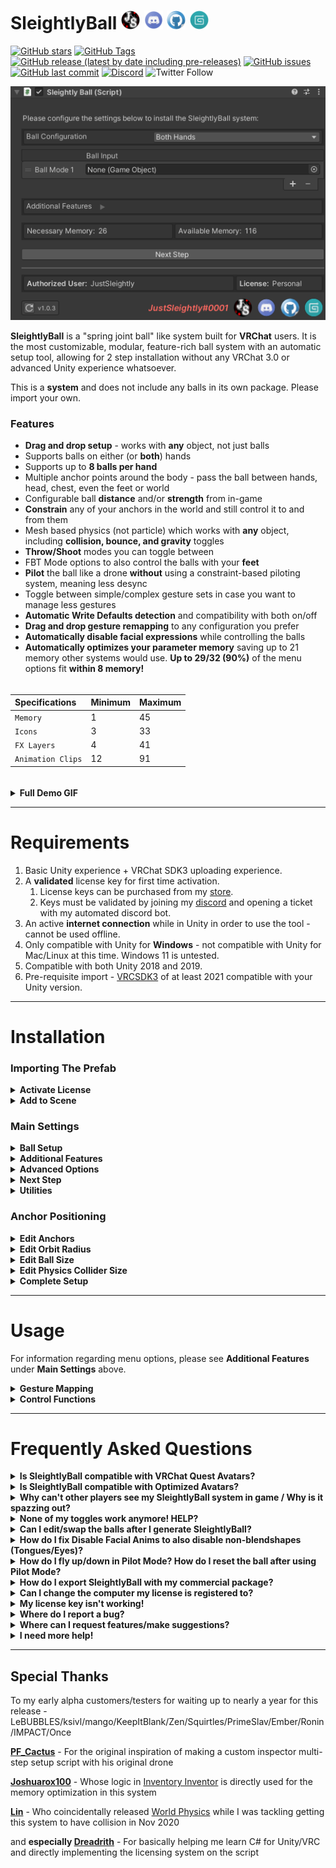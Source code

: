 # SleightlyBall [<img src="https://github.com/JustSleightly/Resources/raw/main/Icons/JSLogo.png" width="30" height="30">](https://vrc.sleightly.dev/ "JustSleightly") [<img src="https://github.com/JustSleightly/Resources/raw/main/Icons/Discord.png" width="30" height="30">](https://discord.sleightly.dev/ "Discord") [<img src="https://github.com/JustSleightly/Resources/raw/main/Icons/GitHub.png" width="30" height="30">](https://github.sleightly.dev/ "Github") [<img src="https://github.com/JustSleightly/Resources/raw/main/Icons/Store.png" width="30" height="30">](https://store.sleightly.dev/ "Store")

[![GitHub stars](https://img.shields.io/github/stars/JustSleightly/SleightlyBall)](https://github.com/JustSleightly/SleightlyBall/stargazers) [![GitHub Tags](https://img.shields.io/github/tag/JustSleightly/SleightlyBall)](https://github.com/JustSleightly/SleightlyBall/tags) [![GitHub release (latest by date including pre-releases)](https://img.shields.io/github/v/release/JustSleightly/SleightlyBall?include_prereleases)](https://github.com/JustSleightly/SleightlyBall/releases) [![GitHub issues](https://img.shields.io/github/issues/JustSleightly/SleightlyBall)](https://github.com/JustSleightly/SleightlyBall/issues) [![GitHub last commit](https://img.shields.io/github/last-commit/JustSleightly/SleightlyBall)](https://github.com/JustSleightly/SleightlyBall/commits/main) [![Discord](https://img.shields.io/discord/780192344800362506)](https://discord.sleightly.dev/) ![Twitter Follow](https://img.shields.io/twitter/follow/SleightlyDev?style=social)

![](https://github.com/JustSleightly/SleightlyBall/raw/main/Documentation/Images/SB%20Default%20Settings.png)

**SleightlyBall** is a "spring joint ball" like system built for **VRChat** users. It is the most customizable, modular, feature-rich ball system with an automatic setup tool, allowing for 2 step installation without any VRChat 3.0 or advanced Unity experience whatsoever.

This is a **system** and does not include any balls in its own package. Please import your own.

### Features

* **Drag and drop setup** - works with **any** object, not just balls
* Supports balls on either (or **both**) hands
* Supports up to **8 balls per hand**
* Multiple anchor points around the body - pass the ball between hands, head, chest, even the feet or world
* Configurable ball **distance** and/or **strength** from in-game
* **Constrain** any of your anchors in the world and still control it to and from them
* Mesh based physics (not particle) which works with **any** object, including **collision, bounce, and gravity** toggles
* **Throw/Shoot** modes you can toggle between
* FBT Mode options to also control the balls with your **feet**
* **Pilot** the ball like a drone **without** using a constraint-based piloting system, meaning less desync
* Toggle between simple/complex gesture sets in case you want to manage less gestures
* **Automatic Write Defaults detection** and compatibility with both on/off
* **Drag and drop gesture remapping** to any configuration you prefer
* **Automatically disable facial expressions** while controlling the balls
* **Automatically optimizes your parameter memory** saving up to 21 memory other systems would use. **Up to 29/32 (90%)** of the menu options fit **within 8 memory!**

######

| Specifications | Minimum | Maximum |
| :------------- | :------------- | :------------- |
| `Memory` | 1 | 45 |
| `Icons` | 3 | 33 |
| `FX Layers` | 4 | 41 |
| `Animation Clips` | 12 | 91 |

######

<details> 

  <summary> <strong> Full Demo GIF </strong> </summary>

######

<blockquote>

![](https://github.com/JustSleightly/SleightlyBall/raw/main/Documentation/Gifs/SB%20Showcase.gif)

</details>

---

# Requirements

1. Basic Unity experience + VRChat SDK3 uploading experience.
2. A **validated** license key for first time activation.
	1. License keys can be purchased from my [store](https://store.sleightly.dev/).
	2. Keys must be validated by joining my [discord](https://discord.sleightly.dev/) and opening a ticket with my automated discord bot.
2. An active **internet connection** while in Unity in order to use the tool - cannot be used offline.
3. Only compatible with Unity for **Windows** - not compatible with Unity for Mac/Linux at this time. Windows 11 is untested.
4. Compatible with both Unity 2018 and 2019.
5. Pre-requisite import - [VRCSDK3](https://vrchat.com/home/download) of at least 2021 compatible with your Unity version.

---

# Installation

### Importing The Prefab

<details> 

  <summary> <strong>  Activate License </strong> </summary>

######

<blockquote>

Import the SleightlyBall unitypackage into your project, and click on the SleightlyBall.prefab at the default path *Assets/JustSleightly/SleightlyBall*. 

######

![](https://github.com/JustSleightly/SleightlyBall/raw/main/Documentation/Gifs/SB%20Prefab.gif)

If you have never used this on this PC before, you will see a field labeled **Enter your license key**. Input your license key from your purchase and click activate. This is a one-time-use key that will authorize the current PC for future use of SleightlyBall. To reset/change seats for this license, please see our automated ticketing system in [Discord](https://discord.sleightly.dev/).

######

![](https://github.com/JustSleightly/SleightlyBall/raw/main/Documentation/Gifs/SB%20License%20Activation.gif)

</details>

<details>

  <summary> <strong> Add to Scene </strong> </summary>

######

<blockquote>

To prepare SleightlyBall for installation, drag the SleightlyBall.prefab into the scene for Unity base scaling, then drag it onto your desired avatar. Once the prefab detects an Avatar Descriptor and Animator, the **Main Settings** will appear in the inspector.

######

![](https://github.com/JustSleightly/SleightlyBall/raw/main/Documentation/Gifs/SB%20Prefab%20Placement.gif)

<details>

  <summary>Technical Details</summary>

######

<blockquote>

The prefab can be placed as any child of an Avatar Descriptor, and it will automatically reparent as a direct child of the Avatar Descriptor.

######

![](https://github.com/JustSleightly/SleightlyBall/raw/main/Documentation/Gifs/SB%20Prefab%20AutoPosition.gif)

</details>

</details>

### Main Settings

<details>

  <summary> <strong> Ball Setup </strong> </summary>

######

<blockquote>

<details>

  <summary> <strong> Ball Configuration </strong> </summary>

######

<blockquote>

Select the Hand Configuration to set up the SleightlyBall system.
|  |  |
| :------------- | :------------------------------ |
| `Both Hands` | Ball Inputs Applied to Both Hands |
| `Left Handed Only` | Ball Inputs Applied to Left Hand Only |
| `Right Handed Only` | Ball Inputs Applied to Right Hand Only |

#####

![](https://github.com/JustSleightly/SleightlyBall/raw/main/Documentation/Images/SB%20Hand%20Configuration.png)

</details>

<details>

  <summary> <strong> Ball Inputs </strong> </summary>

######

<blockquote>

Use the +/- symbol to add/remove additional balls to the system, up to 8 balls. Drag in any GameObject/Prefab from your hierarchy or your project assets. Rearrange them by click/dragging into your preferred order.

######

![](https://github.com/JustSleightly/SleightlyBall/raw/main/Documentation/Gifs/SB%20Ball%20Add%20Rearrange.gif)

<details>

  <summary>Technical Details</summary>

######

<blockquote>

All GameObjects will have their root re-positioned to (0, 0, 0).

If the input GameObject is a prefab, the prefab will be unpacked.

Inputting the Avatar Root or SleightlyBall's own GameObject will automatically be removed.

Any RigidBody, Spring Joint, and Configurable Joint components within any GameObjects/Prefabs inputted will be removed.

Any Sphere, Box, Capsule, and Mesh Collider components within any GameObjects/Prefabs inputted that are not set as Triggers will be removed.

Leaving an input field blank will yield a Warning. You may continue with blank fields and manually add the balls into the hierarchy later (for advanced users).

</details>

</details>

</details>

<details>

  <summary> <strong> Additional Features </strong> </summary>

######

<blockquote>

![](https://github.com/JustSleightly/SleightlyBall/raw/main/Documentation/Images/SB%20Additional%20Features.png)

######

<details>

  <summary> <strong> Ball Distance </strong> </summary>

######

<blockquote>

Enable this feature to include a radial puppet that adjusts the distance of the hand and head ball anchors from you by a local scale of 1 - 10x. 

<details>

  <summary>Technical Details</summary>

######

<blockquote>

This also affects your orbit radius, but the radius may be scaled differently than your hand anchor distance depending on your initial set radius.

If FBT Mode is enabled, this also affects foot anchors and foot orbits.

Adds one dedicated float (8 memory) to your expression parameters.

</details>

</details>

<details>

  <summary> <strong> Ball Strength </strong></summary>

######

<blockquote>

Enable this feature to include a radial puppet that adjusts the strength at which the ball is attracted to its anchors.

<details>

  <summary>Technical Details</summary>

######

<blockquote>

Default Ball Strength can be configured under Advanced options.

Adds one dedicated float (8 memory) to your expression parameters.

</details>

</details>

<details>

  <summary> <strong> World Constraints </strong> </summary>

######

<blockquote>

Enable this feature to include four toggles to world constrain your hands, head, or chest anchors independently, allowing you to pass the balls between your body and fixed points in the world. 

<details>

  <summary>Technical Details</summary>

######

<blockquote>

If FBT Mode is enabled, two more toggles will be included to constrain each foot anchor.

Constraining your chest anchor will cause your Chest Orbit gesture control to attract like your head/hand gesture controls rather than orbit.

Adds 0 - 6 memory to your expression parameters (See **Memory Calculations** for more details).

</details>

</details>

<details>
  <summary> <strong> World Physics </strong> </summary>

######

<blockquote>

Enable this feature to include three toggles to enable/disable ball collision, bounce, and gravity.

<details>

  <summary>Technical Details</summary>

######

<blockquote>

Enabling World Physics adds to your Gesture Playable layer. If these layers' order is later shifted, you must run **VRLabs' [Fix Order](https://github.com/VRLabs/VRChat-Avatars-3.0#fix-order)** script to resolve the sub-animator.

Collision is off by default, due to ball collision's ability to affect world triggers (portals, distance-based mirrors, etc).

Bounce is on by default.

Gravity is off by default.

Adds 0 - 3 memory to your expression parameters (See **Memory Calculations** for more details).

</details>

</details>

<details>

  <summary> <strong> Simple Control </strong> </summary>

######

<blockquote>

Enable this feature to add a toggle to switch between simplified versus advanced **Gesture Control**.
|  |  |
| :------------- | :------------------------------ |
| `Simple` | Only 'simple' gesture controls are enabled |
| `Advanced` | All seven gesture controls are enabled |

######

<details>

  <summary>Technical Details</summary>

######

<blockquote>

By default, Primary, Secondary, and Orbit are considered 'simple' gestures.

The definition of a 'simple' gesture can be configured from **Remap Control Gestures**.

Adds 0 - 1 memory to your expression parameters (See **Memory Calculations** for more details).

</details>

</details>

<details>

  <summary> <strong> Shoot Toggle </strong> </summary>

######

<blockquote>

Enable this feature to add a toggle to switch between ball throw vs ball shoot.

######

<details>

  <summary>Technical Details</summary>

######

<blockquote>

The shoot forward driver lasts 0.25 seconds which can result in unique behaviors, such as briefly curving the shot, or slowing down on impact if shot into a surface with collision enabled at short range.

Adds 0 - 1 memory to your expression parameters (See **Memory Calculations** for more details).

</details>

</details>

<details>

  <summary> <strong> FBT Mode </strong> </summary>

######

<blockquote>

Enable this feature to add a toggle to change the gesture control set to include feet control.

######

<details>

  <summary>Technical Details</summary>

######

<blockquote>

See Advanced Options to select an FBT Mode.

Adds 0 - 1 memory to your expression parameters (See **Memory Calculations** for more details).

</details>

</details>

<details>

  <summary> <strong> Pilot Mode </strong> </summary>

######

<blockquote>

Enable this feature to add a two-axis puppet control for each enabled hand.

The puppet menu, by default, pilots position on the XZ plane: AKA Moving Forward, Moving Backward, Strafing Left, and Strafing Right.

**If you do a Thumbs Up gesture** in either hand while the puppet menu is open, the axes swap to XY controls, replacing Forward and Backward with Up and Down.

Closing the puppet menu will have the ball maintain its position in world space, until you **activate your Rigid Return gesture while the menu is closed**.

*While the piloting is less desynced than your typical constraint based piloting system, it is still not in perfect sync due to Unity Physics in VRC and other network difficulties. Please be aware others may not see the ball in the exact same location you do.*

######

<details>

  <summary>Technical Details</summary>

######

<blockquote>

The ball orientation will still be constrained to your head, but the ball piloting rotation is only constrained to your head's Y rotation. This means you can turn your head left/right to steer the ball, but the ball will never move up or down unless you Thumbs Up.

Adds 17 - 18 memory to your expression parameters (See **Memory Calculations** for more details).

</details>

</details>

</details>

</blockquote>

<details>

  <summary> <strong> Advanced Options </strong> </summary>

######

<blockquote>

<details>

  <summary> <strong> Write Defaults </strong> </summary>

######

<blockquote>

Enabling/Disabling this option will enable/disable Write Defaults in all generated animator states for SleightlyBall. 

######

![](https://github.com/JustSleightly/SleightlyBall/raw/main/Documentation/Images/SB%20Write%20Defaults.png)

######

If it says Write Defaults **(Auto)**, then this is handled automatically to match the current Write Defaults of your Animator Controller(s).

######

![](https://github.com/JustSleightly/SleightlyBall/raw/main/Documentation/Images/SB%20Write%20Defaults%20Auto.png)

<details>

  <summary>Technical Details</summary>

####

<blockquote>

If your relevant Animator Controller(s) are all set to one Write Defaults mode, the **Write Defaults** option will automatically match and be labeled with **(Auto)**.

If the Avatar Descriptor does not contain a custom FX layer and if World Physics is enabled, the **Write Defaults** option will automatically match the Write Defaults mode of the Gesture Layer  and be labeled with **(Auto)**.

If your relevant Animator Controller has a mix of Write Defaults On and Off, a warning will appear and the **Write Defaults** option will not be labeled with **(Auto)**. This option will be available to manually enable/disable, and the generated states will follow the manually set status.

If **World Physics** is enabled and your Gesture and FX Animator Controllers are all set to one Write Defaults mode, but the Write Defaults of the Gesture and FX Animator Controllers are different, a different warning will appear and the **Write Defaults** option will not be labeled with **(Auto)**. This option will be available to manually enable/disable, and the generated states will follow the manually set status.

</details>

</details>

<details>

  <summary> <strong> Remap Control Gestures </strong> </summary>

######

<blockquote>

Enabling this feature will allow for the rearrangement of each **Gesture Control** to map to different gestures. If **Simple Control** is enabled, then the definition of a 'simple' gesture can be redefined here as well.

######

![](https://github.com/JustSleightly/SleightlyBall/raw/main/Documentation/Gifs/SB%20Gesture%20Remapping.gif)

<details>

  <summary>Technical Details</summary>

####

<blockquote>

The 'Simple?' toggle checkboxes only display if **Simple Control** is enabled.

If FBT Mode is enabled, the respective FBT Mode columns will apply.

FBT Mode Complex refers to combo gesturing with the opposite hand.

If **Remap Control Gestures** is disabled, the Gesture Control mapping and Simple Control definitions will generate according to their default configuration regardless of any changes while it is enabled.

</details>

</details>

<details>

  <summary> <strong> Disable Facial Anims </strong> </summary>

######

<blockquote>

Enable this feature to force your facial expressions to maintain their defaults while a ball mode is enabled, regardless of activated gesture.

<details>

  <summary>Technical Details</summary>

######

<blockquote>

All blendshapes that exist on your Viseme Mesh set in your Avatar Descriptor are animated to the values they were set to at the time of generating SleightlyBall. Blendshapes starting with 'vrc.' are ignored.

As this only accounts for blendshapes, please be wary of any non-blendshape animation properties that are triggered on gesture (eye movement, tongue toggles, etc.)

Enabling this feature but not using Viseme Blendshapes mode or having a Viseme Mesh assigned in your Avatar Descriptor will yield an error.

This also affects **Ball Demo** if it is included.

</details>

</details>

<details>

  <summary> <strong> Force Gesture Tracking </strong> </summary>

######

<blockquote>

Enable this feature to force VRC Tracking Control to set fingers to Tracking rather than Animation while a ball mode is enabled. This is only relevant to VR controllers that use finger tracking (ex. Valve Knuckles) on Avatars that use animation overrides on finger tracking.

<details>

  <summary>Technical Details</summary>

######

<blockquote>

This also affects **Ball Demo** if it is included.

</details>

</details>

<details>

  <summary> <strong> Include Ball Demo Mode </strong> </summary>

######

<blockquote>

Enable this feature to toggle default Unity Spheres that follow the ball's gesture control. This is often only used for either troubleshooting, demonstration, or practice purposes.

<details>

  <summary>Technical Details</summary>

####

<blockquote>

If **Disable Facial Anims** is enabled, Demo Mode will also disable facial animations.

If **Force Gesture Tracking** is enabled, Demo Mode will also force gesture tracking.

Adds 0 - 1 memory to your expression parameters (See **Memory Calculations** for more details).

</details>

</details>

<details>

  <summary> <strong> Enable Move Or Copy </strong> </summary>

######

<blockquote>

Enable the ability to Move ball input sources from their respective location in the hierarchy rather than Copy them. This is typically used when trying to maintain specific component references that would otherwise break when instantiated via Copy.

######

![](https://github.com/JustSleightly/SleightlyBall/raw/main/Documentation/Images/SB%20Move%20Or%20Copy.png)

######

<details>

  <summary>Technical Details</summary>

######

<blockquote>

Balls are set to Copy by default, and will behave as Copy when this option is disabled.

Ball Inputs from the project assets rather than the hierarchy cannot be set to Move and will revert to Copy.

Using the same Ball source for multiple inputs and setting them to Move will yield an error, as you cannot move one object into two locations.

Using the same Ball source for multiple inputs and setting one to Move and the others to copy, will instantiate the copies first during generation, before moving the remaining one.

</details>

</details>

<details>

  <summary> <strong> Default Shoot Toggle On </strong> </summary>

######

<blockquote>

Enable this to enable Shoot Toggle by default in game.

######

![](https://github.com/JustSleightly/SleightlyBall/raw/main/Documentation/Images/SB%20Advanced%20Options%20Shoot.png)

######

<details>

  <summary>Technical Details</summary>

######

<blockquote>

This option is only visible if **Shoot Toggle** is enabled.

</details>

</details>

<details>

  <summary> <strong> Save Throw/Shoot Mode </strong> </summary>

######

<blockquote>

Enable this feature to have Throw/Shoot mode persist between worlds/avatar loads.

######

![](https://github.com/JustSleightly/SleightlyBall/raw/main/Documentation/Images/SB%20Advanced%20Options%20Shoot.png)

######

<details>

  <summary>Technical Details</summary>

######

<blockquote>

This option is only visible if **Shoot Toggle** is enabled.

Converts **Shoot Toggle** to use one dedicated bool (1 memory) in your expression parameters.

</details>

</details>


<details>

  <summary> <strong> Default FBT Mode On </strong> </summary>

######

<blockquote>

Enable this to enable FBT Mode by default in game.

######

![](https://github.com/JustSleightly/SleightlyBall/raw/main/Documentation/Images/SB%20Advanced%20Options%20FBT%20Mode.png)

######

<details>

  <summary>Technical Details</summary>

######

<blockquote>

This option is only visible if **FBT Mode** is enabled.

</details>

</details>

<details>

  <summary> <strong> Save FBT Mode </strong> </summary>

######

<blockquote>

Enable this feature to have FBT mode persist between worlds/avatar loads.

######

![](https://github.com/JustSleightly/SleightlyBall/raw/main/Documentation/Images/SB%20Advanced%20Options%20FBT%20Mode.png)

######

<details>

  <summary>Technical Details</summary>

######

<blockquote>

This option is only visible if **FBT Mode** is enabled.

Converts **FBT Mode** to use one dedicated bool (1 memory) in your expression parameters.

</details>

</details>

<details>

  <summary> <strong> Attach To Index Finger </strong> </summary>

######

<blockquote>

By default, the ball hand anchors will be reparented to your wrist bone. Enable this attach to your furthest Index finger bone instead.

<details>

  <summary>Technical Details</summary>

######

<blockquote>

If you do not have Index finger bones mapped, it will end up attached to your wrist bone anyway regardless of this setting.

This setting will locate your furthest bone regardless of it you have all three finger bones mapped in your humanoid rig.

</details>

</details>

<details>

  <summary> <strong> Separate Balls Per Hand </strong> </summary>

######

<blockquote>

Select whether to configure each hand independently or identically. Enable this to input a ball for each hand rather than have each ball apply to both hands.

#####

![](https://github.com/JustSleightly/SleightlyBall/raw/main/Documentation/Images/SB%20Separate%20Balls%20per%20Hand.png)

<details>

  <summary>Technical Details</summary>

######

<blockquote>

This option is only visible if **Ball Configuration** is set to `Both Hands`.

Enabling this option also allows for independent scaling of each hands' balls and colliders during **Anchor Positioning**.

</details>

</details>

<details>

  <summary> <strong> Save Control Mode </strong> </summary>

######

<blockquote>

Enable this feature to have your gesture control mode persist between worlds/avatar loads.


######

![](https://github.com/JustSleightly/SleightlyBall/raw/main/Documentation/Images/SB%20Advanced%20Options%20Simple%20Control.png)

######

<details>

  <summary>Technical Details</summary>

######

<blockquote>

This option is only visible if **Simple Control** is enabled.

Converts **Simple Control** to use one dedicated bool (1 memory) in your expression parameters.

</details>

</details>

<details>

  <summary> <strong> Select FBT Mode </strong> </summary>

######

<blockquote>

Select which FBT Mode mapping you'd like to use.
|  |  |
| :------------- | :------------------------------ |
| `Standard` | When FBT Mode is enabled, Head/Between controls are replaced with Primary/Secondary Foot control |
| `Complex` | When FBT Mode is enabled, combo gestures act as triggers to allow for entirely alternative gesture control |

######

![](https://github.com/JustSleightly/SleightlyBall/raw/main/Documentation/Images/SB%20FBT%20Mode.png)

######

<details>

  <summary>Technical Details</summary>

######

<blockquote>

In Complex mode, you use the opposite hand from the ball to hold the trigger gesture which converts your primary hand gestures to new mappings.

Complex Mode only works with one active ball at a time.

This option is only visible if **FBT Mode** is enabled.

</details>

</details>

<details>

  <summary> <strong> Default Control Mode </strong> </summary>

######

<blockquote>

Select whether Simple or Advanced gesture control mode will be set as default.

######

![](https://github.com/JustSleightly/SleightlyBall/raw/main/Documentation/Images/SB%20Default%20Control%20Mode.png)

######

<details>

  <summary>Technical Details</summary>

######

<blockquote>

The definition of a Simple gesture can be defined via **Remap Control Gestures**

This option is only visible if **Simple Control** is enabled.

</details>

</details>

<details>

  <summary> <strong> Default Ball Strength </strong> </summary>

######

<blockquote>

Set the default Ball Strength when loading into this avatar for the first time.

######

![](https://github.com/JustSleightly/SleightlyBall/raw/main/Documentation/Images/SB%20Advanced%20Options%20Strength.png)

######

<details>

  <summary>Technical Details</summary>

######

<blockquote>

This option is only visible if **Ball Strength** is enabled.

</details>

</details>

<details>

  <summary> <strong> Select Shoot Strength % </strong> </summary>

######

<blockquote>

Set the strength of the forward driver when using Ball Shoot mode.

######

![](https://github.com/JustSleightly/SleightlyBall/raw/main/Documentation/Images/SB%20Advanced%20Options%20Shoot.png)

######

<details>

  <summary>Technical Details</summary>

######

<blockquote>

This option is only visible if **Shoot Toggle** is enabled.

</details>

</details>

<details>

  <summary> <strong> Select Pilot Speed % </strong> </summary>

######

<blockquote>

Set the speed of the ball when using Pilot Mode.

######

![](https://github.com/JustSleightly/SleightlyBall/raw/main/Documentation/Images/SB%20Advanced%20Options%20Pilot.png)

######

<details>

  <summary>Technical Details</summary>

######

<blockquote>

Up/Down speeds are halved relative to the speed set for Forward/Backward/Left/Right

This option is only visible if **Pilot Mode** is enabled.

</details>

</details>

<details>

  <summary> <strong> Save File Path </strong> </summary>

######

<blockquote>

Select where to create the GeneratedSBResources folder which contains all of the generated files.

######

![](https://github.com/JustSleightly/SleightlyBall/raw/main/Documentation/Images/SB%20Save%20File%20Path.png)

######

<details>

  <summary>Technical Details</summary>

######

<blockquote>

By default, this path is *Assets/JustSleightly/SleightlyBall*.

Changes made to this path will attempt to be saved to your editor preferences for use in other projects as well.

</details>

</details>

</details>

<details>

  <summary> <strong> Next Step </strong> </summary>

######

<blockquote>

Clicking this button will begin the generation of the SleightlyBall system according to the configuration of the **Main Settings** window, and proceed to **Anchor Positioning**. This button will be greyed out if there are any red errors returned in the Inspector.

######

![](https://github.com/JustSleightly/SleightlyBall/raw/main/Documentation/Images/SB%20Next%20Step%20Button.png)

######

</details>

<details>

  <summary> <strong> Utilities </strong> </summary>

######

<blockquote>

<details>

  <summary> <strong> Memory Calculations </strong> </summary>

######

<blockquote>

Displays the Necessary Memory to generate and the Available Memory on the current Avatar's Expression Parameters.

######

![](https://github.com/JustSleightly/SleightlyBall/raw/main/Documentation/Images/SB%20Calculate%20Memory.png)

######

<details>

  <summary>Necessary Memory can be calculated as:</summary>
  
######

<blockquote>

![equation](https://latex.codecogs.com/png.latex?%5Cfn_jvn%20%7B%5Ccolor%7BMagenta%7D%20Total%20Necessary%20Memory%20%3D%20Local%20Synced%20Memory%20&plus;%20Network%20Synced%20Memory)

######

where:

######

![equation](https://latex.codecogs.com/png.latex?%5Cfn_jvn%20%7B%5Ccolor%7BMagenta%7D%20Local%20Synced%20Memory%20%3D%20%5Cbegin%7Bcases%7D%20%26%20Local%20Bools%20%5Ctext%7B%20if%20%7D%20Local%20Bools%3C%208%20%5C%5C%20%26%208%20%5Ctext%7B%20if%20%7D%20Local%20Bools%20%5Cgeq%208%20%5Cend%7Bcases%7D)

######

![equation](https://latex.codecogs.com/png.latex?%5Cfn_jvn%20%7B%5Ccolor%7BMagenta%7D%20Local%20Bools%20%3D%20%5Csum%20Enabled%20Local%20Bools%7D)

######

![equation](https://latex.codecogs.com/png.latex?%5Cfn_jvn%20%7B%5Ccolor%7BMagenta%7D%20%5Cleft.%5Cbegin%7Bmatrix%7D%203%20%26%20WorldPhysics%5C%5C%204%20%26%20WorldConstraints%5C%5C%202%20%26%20WorldConstraints%5C%26FBTMode%5C%5C%201%20%26%20BallDemoMode%5C%5C%201%20%26%20%21%28SaveControlMode%5C%26SimpleControl%29%5C%5C%201%20%26%20%21%28SaveFBTMode%5C%26FBTMode%29%5C%5C%201%20%26%20%21%28SaveThrowShootMode%5C%26ShootToggle%29%5C%5C%202%20*%20BallCount%20%26%20BothHands%5C%5C%201%20*%20BallCount%20%26%20LeftHandedOnly%5C%5C%201%20*%20BallCount%20%26%20RightHandedOnly%20%5Cend%7Bmatrix%7D%5Cright%5C%7D%5CRightarrow%20%5Csum%20EnabledLocalBools%7D)

######

and:

######

![equation](https://latex.codecogs.com/png.latex?%5Cfn_jvn%20%7B%5Ccolor%7BMagenta%7D%20Network%20Synced%20Memory%20%3D%20%5Csum%20Enabled%20Synced%20Memory)

######

![equation](https://latex.codecogs.com/png.latex?%5Cfn_jvn%20%7B%5Ccolor%7BMagenta%7D%20%5Cleft.%5Cbegin%7Bmatrix%7D%208%20%26%20BallDistance%5C%5C%208%20%26%20BallStrength%5C%5C%201%20%26%20SaveControlMode%5C%26SimpleControl%5C%5C%201%20%26%20SaveFBTMode%5C%26FBTMode%5C%5C%201%20%26%20SaveThrowShootMode%5C%26ShootToggle%5C%5C%2016%20%26%20PilotMode%20%5C%5C%202%20%26%20BothHands%5C%26PilotMode%5C%5C%201%20%26%20LeftHandedOnly%5C%26PilotMode%5C%5C%201%20%26%20RightHandedOnly%5C%26PilotMode%20%5Cend%7Bmatrix%7D%5Cright%5C%7D%5CRightarrow%20%5Csum%20EnabledSyncedMemory%7D)

######

</details>

</details>

<details>

  <summary> <strong> Warnings/Errors </strong> </summary>

######

<blockquote>

<details>

  <summary> <strong> ERROR: No Avatar Descriptor Detected </strong> </summary>

######

<blockquote>

Triggers if no Avatar Descriptor component can be detected in any parents of the current GameObject.

######

![](https://github.com/JustSleightly/SleightlyBall/raw/main/Documentation/Images/SB%20Error%20No%20Animator.png)

######

</details>

######

<details>

  <summary> <strong> ERROR: No Animator Detected </strong> </summary>

######

<blockquote>

Triggers if no Animator component is found on the Avatar Descriptor GameObject.

######

![](https://github.com/JustSleightly/SleightlyBall/raw/main/Documentation/Images/SB%20Error%20No%20Avatar%20Descriptor.png)

######

</details>

######

<details>

  <summary> <strong> ERROR: Not Enough Memory </strong> </summary>

######

<blockquote>

Triggers if the Expressions Menu does not have enough available memory to satisfy the features configured in **Main Settings**.

######

![](https://github.com/JustSleightly/SleightlyBall/raw/main/Documentation/Images/SB%20Error%20Insufficient%20Memory.png)

######

</details>

######

<details>

  <summary> <strong> ERROR: Not Enough Menu Space </strong> </summary>

######

<blockquote>

Triggers if the Expressions Menu in the Avatar Descriptor already has 8 controls.

######

![](https://github.com/JustSleightly/SleightlyBall/raw/main/Documentation/Images/SB%20Error%20Menu%20Space.png)

######

</details>

######

<details>

  <summary> <strong> ERROR: Model Not Humanoid </strong> </summary>

######

<blockquote>

Triggers if the model's FBX is not set to Humanoid rig configuration.

######

![](https://github.com/JustSleightly/SleightlyBall/raw/main/Documentation/Images/SB%20Error%20Humanoid.png)

######

</details>

######

<details>

  <summary> <strong> ERROR: Left Hand Not Mapped </strong> </summary>

######

<blockquote>

Triggers if the model's humanoid rig configuration does not have the left hand mapped.

######

![](https://github.com/JustSleightly/SleightlyBall/raw/main/Documentation/Images/SB%20Error%20Left%20Hand.png)

######

</details>

######

<details>

  <summary> <strong> ERROR: Right Hand Not Mapped </strong> </summary>

######

<blockquote>

Triggers if the model's humanoid rig configuration does not have the right hand mapped.

######

![](https://github.com/JustSleightly/SleightlyBall/raw/main/Documentation/Images/SB%20Error%20Right%20Hand.png)

######

</details>

######

<details>

  <summary> <strong> ERROR: Feet Not Mapped </strong> </summary>

######

<blockquote>

Triggers if the model's humanoid rig configuration does not have both feet mapped, while **FBT Mode** is enabled.

######

![](https://github.com/JustSleightly/SleightlyBall/raw/main/Documentation/Images/SB%20Error%20FBT%20Mapping.png)

######

</details>

######

<details>

  <summary> <strong> ERROR: Viseme Mesh Not Detected </strong> </summary>

######

<blockquote>

Triggers if no Viseme Mesh is detected on the Avatar Descriptor or if the Viseme Mode is not set to Blendshape, while **Disable Facial Anims** is enabled.

######

![](https://github.com/JustSleightly/SleightlyBall/raw/main/Documentation/Images/SB%20Error%20Viseme%20Mesh.png)

######

</details>

######

<details>

  <summary> <strong> ERROR: Duplicate Ball Inputs Set To Move </strong> </summary>

######

<blockquote>

Triggers if multiple Ball Inputs have the same source GameObject, **Move Or Copy** is enabled, and those inputs are set to Move. The same GameObject cannot be moved to multiple locations at once.

######

![](https://github.com/JustSleightly/SleightlyBall/raw/main/Documentation/Images/SB%20Error%20Move%20Multiple.png)

######

</details>

######

<details>

  <summary> <strong> WARNING: Mixed Write Defaults </strong> </summary>

######

<blockquote>

Triggers if both Write Defaults On and Off are detected in your FX Controller, or Gesture Controller if **World Physics** is enabled. Continuing will use whichever value of **Write Defaults** you set under **Advanced Options**.

######

![](https://github.com/JustSleightly/SleightlyBall/raw/main/Documentation/Images/SB%20Warning%20Mixed%20Write%20Defaults.png)

######

</details>

######

<details>

  <summary> <strong> WARNING: FX/Gesture Different Write Defaults </strong> </summary>

######

<blockquote>

Triggers if **World Physics** is enabled and your FX and Gesture controllers use different Write Defaults. Continuing will use whichever value of **Write Defaults** you set under **Advanced Options**.

######

![](https://github.com/JustSleightly/SleightlyBall/raw/main/Documentation/Images/SB%20Warning%20Different%20Write%20Defaults.png)

######

</details>

######

<details>

  <summary> <strong> WARNING: Default Controllers/Expressions Detected </strong> </summary>

######

<blockquote>

Triggers if the FX Controller, Expression Parameters, or Expressions Menu in your Avatar Descriptor is either default or empty. If **World Physics** is enabled, the Gesture Controller also triggers this warning.

######

![](https://github.com/JustSleightly/SleightlyBall/raw/main/Documentation/Images/SB%20Warning%20Default%20Expressions.png)

######

</details>

######

<details>

  <summary> <strong> ERROR: Can't Detect VRC Example Gesture </strong> </summary>

######

<blockquote>

Triggers if no Gesture Controller is detected in the Avatar Descriptor, **World Physics** is enabled, and the VRC Example Gesture Controller cannot be located. This searches at path: *Assets/VRCSDK/Examples3/Animation/Controllers/vrc_AvatarV3HandsLayer.controller*

######

![](https://github.com/JustSleightly/SleightlyBall/raw/main/Documentation/Images/SB%20Error%20VRC%20Gesture%20Example.png)

######

</details>

######

<details>

  <summary> <strong> WARNING: Empty Ball Inputs </strong> </summary>

######

<blockquote>

Triggers if any Ball Input fields are left blank. Balls can be added after the hierarchy is generated, but you will not be able to take advantage of any of the positioning/scaling tools.

Press OK to acknowledge this warning and stop disabling the Next Step button. If there are any other errors, they will still disable the Next Step button.

######

![](https://github.com/JustSleightly/SleightlyBall/raw/main/Documentation/Images/SB%20Warning%20Empty%20Ball%20Inputs.png)

######

</details>

######

<details>

  <summary> <strong> ERROR: Double Layer Rig Bug Detected </strong> </summary>

######

<blockquote>

Triggers if your Avatar Descriptor has two FX Playable Layers. Pressing Fix will restore the Action Playable Layer for you, but you will need to re-populate any custom layers you had previously set here.

######

![](https://github.com/JustSleightly/SleightlyBall/raw/main/Documentation/Images/SB%20Error%20Double%20FX%20Layer%20Bug.png)

######

This is a known VRCSDK bug that occurs when switching the FBX of a model between Generic and Humanoid rigs when it already has an Avatar Descriptor in the scene. 

######

![](https://github.com/JustSleightly/SleightlyBall/raw/main/Documentation/Images/SB%20Double%20FX%20Layer%20Bug%20Example.png)

</details>

</details>

<details>

  <summary> <strong> Delete From Avatar </strong> </summary>

######

<blockquote>

Deletes any trace of SleightlyBall out of the avatar's hierarchy and Avatar Descriptor.

######

![](https://github.com/JustSleightly/SleightlyBall/raw/main/Documentation/Images/SB%20Delete%20Button.png)

######

<details>

  <summary> <strong> Technical Details </strong> </summary>

######

<blockquote>

Deletes Hierarchy: Any GameObjects with the Prefix "SB".

Deletes Controller Layers: Any Layers with the SB Identifier on the AnyState.

Deletes Controller Parameters: Any Parameters with the Prefix "SB".

Deletes From Expressions Menu: Any SubMenu whose name contains "SleightlyBall" or leads to a SubMenu with the Prefix "SB".

Deletes From Expression Parameters: Any Parameters with the Prefix "SB".

<blockquote>

</details>

</details>

<details>

  <summary> <strong> Delete from Project </strong> </summary>

######

<blockquote>

Deletes the Generated Resources folder at path ***Save File Path**/GeneratedSBResources*. This may contain files for more than just the current avatar if you have generated SleightlyBall multiple times in this project.

######

![](https://github.com/JustSleightly/SleightlyBall/raw/main/Documentation/Images/SB%20Delete%20Button.png)

######

</details>

<details>

  <summary> <strong> Authorized user </strong> </summary>

######

<blockquote>

Dynamically displays the current Authorized User's discord name and license type. Just a little extra personal touch!

######

![](https://github.com/JustSleightly/SleightlyBall/raw/main/Documentation/Images/SB%20Authorized%20User.png)

######

</details>

<details>

  <summary> <strong> Check For Updates </strong> </summary>

######

<blockquote>

Click the circular arrow next to the version number in the bottom left to check for newer versions of SleightlyBall. If a new version is detected, the arrow will turn into a red X and a pop-up window will prompt you to download it. Otherwise, the arrow will turn into a green checkmark.

This will automatically check the first time it is loaded per day.

######

![](https://github.com/JustSleightly/SleightlyBall/raw/main/Documentation/Gifs/SB%20Update%20Checker.gif)

######

</details>

</details>

### Anchor Positioning

<details>

  <summary> <strong> Edit Anchors </strong> </summary>

######

<blockquote>

<details>

  <summary> <strong> Edit Hand Anchors </strong> </summary>

######

<blockquote>

Adjust the labeled BallRoot anchors in the scene view to each index fingertip using the positioning handles.

If necessary, rotate the anchors so that the large arrow is parallel to your fingers, away from your body.

There is an option to enable/disable moving the Hand Anchors symmetrically in World Space.

######

![](https://github.com/JustSleightly/SleightlyBall/raw/main/Documentation/Gifs/SB%20Edit%20Hand%20Anchors.gif)

######

</details>

<details>

  <summary> <strong> Edit Head Anchor </strong> </summary>

######

<blockquote>

Adjust the labeled BallRoot.Head anchor in the scene view to about an arm's length in front of your head using the positioning handle.

If necessary, rotate the anchor so that the large arrow is parallel to your forward view, away from your body.

######

![](https://github.com/JustSleightly/SleightlyBall/raw/main/Documentation/Gifs/SB%20Edit%20Head%20Anchor.gif)

######

</details>

<details>

  <summary> <strong> Edit Foot Anchors </strong> </summary>

######

<blockquote>

Adjust the labeled BallRoot anchors in the scene view to above each foot/ankle using the positioning handles.

If necessary, rotate the anchors so that the large arrow is parallel to your leg, away from your body straight downwards.

There is an option to enable/disable moving the Foot Anchors symmetrically in World Space.

This option is only visible if **FBT Mode** is enabled.

######

![](https://github.com/JustSleightly/SleightlyBall/raw/main/Documentation/Gifs/SB%20Edit%20Foot%20Anchors.gif)

######

</details>

</details>

<details>

  <summary> <strong> Edit Orbit Radius </strong> </summary>

######
  
<blockquote>

<details>

  <summary> <strong> Edit Chest Orbit Radius </strong> </summary>

######

<blockquote>

Adjust the Chest Orbit Radius in the scene view to the desired size using the radius handle.

This will be the spherical limit the ball orbits along when using the Ball Orbit gesture.

This is typically a bit bigger than your armspan.

######

![](https://github.com/JustSleightly/SleightlyBall/raw/main/Documentation/Gifs/SB%20Edit%20Chest%20Orbit%20Radius.gif)

######

</details>

<details>

  <summary> <strong> Edit Feet Orbit Radius </strong> </summary>

######

<blockquote>

Adjust the Foot Orbit Radius in the scene view to the desired size using the radius handle.

This will be the spherical limit the ball orbits along when using the Ball Orbit gesture in FBT Complex Mode.

This is typically up to your knee.

This option is only visible if **FBT Mode** is enabled and set to Complex Mode.

######

![](https://github.com/JustSleightly/SleightlyBall/raw/main/Documentation/Gifs/SB%20Edit%20Feet%20Orbit%20Radius.gif)

######

</details>

</details>

<details>

  <summary> <strong> Edit Ball Size</strong> </summary>

######

<blockquote>

Adjust the labeled Ball Sizes in the scene view using the scale handles or the field below.

Alternatively, you can also multi-select balls to scale multiple balls at once.

If you're using Unity 2019, using the center scale handle when the scale is not (1, 1, 1) will exponentially snap initially due to a [Unity 2019 bug](https://forum.unity.com/threads/case-1264038-handles-scalehandle-incorrect-when-center-scaling.933798/), but it can still be used to uniformly scale across all axes.

######

![](https://github.com/JustSleightly/SleightlyBall/raw/main/Documentation/Gifs/SB%20Edit%20Ball%20Size.gif)

######

</details>

<details>

  <summary> <strong> Edit Physics Collider Size</strong> </summary>

######

<blockquote>

Adjust the labeled Ball Collider Sizes in the scene view using the scale handles or the field below.

Alternatively, you can also multi-select balls to scale multiple balls at once.

######

![](https://github.com/JustSleightly/SleightlyBall/raw/main/Documentation/Gifs/SB%20Edit%20Collider%20Size.gif)

######

</details>

<details>

  <summary> <strong> Complete Setup </strong> </summary>

######

<blockquote>

Once **Anchor Positioning** is finished, click **Complete Setup** to generate all the required animations and finalize the system and 3.0.

</details>

---

# Usage

For information regarding menu options, please see **Additional Features** under **Main Settings** above.

<details>

  <summary> <strong> Gesture Mapping </strong> </summary>

######

<blockquote>

By default, the gesture control mapping is as follows:

| Hand Gesture Layout | Simple? | Ball Control Mapping| FBT Mode Standard | FBT Mode Complex |
| :------------- | :-------------: | :------------- | :------------- | :------------- |
| `F1 Gesture Idle` | :white_square_button: | Idle | | |
| `F2 Gesture Fist` | :white_square_button: | Head Control | Primary Foot | Primary Trigger* |
| `F3 Gesture Open Hand` | :white_check_mark: | Chest Orbit | | |
| `F4 Gesture Fingerpoint` | :white_check_mark: | Primary Hand Control | | |
| `F5 Gesture Victory` | :white_square_button: | Release Ball | | |
| `F6 Gesture Rock n Roll` | :white_square_button: | Rigid Return | | |
| `F7 Gesture Handgun` | :white_check_mark: | Secondary Hand Control | | |
| `F8 Gesture Thumbs Up` | :white_square_button: | Between Hand Control | Secondary Foot | Secondary Trigger* |

######

\* Gesture in opposite hand to switch gesture set of main hand during FBT Mode Complex.

This mapping can be reconfigured under **Advanced Settings** using **Remap Control Gestures**

</details>

<details>

  <summary> <strong> Control Functions </strong> </summary>

######

<blockquote>

| Ball Control | Function |
| :------------- | :------------- |
| `Idle` | No function - Preserves the last used control. |
| `Head Control` | Attracts the ball to the anchor controlled by your head. |
| `Chest Orbit` | Releases the ball and sets a firm limiter at a radius centered around your chest. |
| `Primary Hand Control` | Attracts the ball to the anchor controlled by your primary hand. |
| `Release Ball` | Release the ball from its current position and maintain momentum. / `Shoot Toggle` Shoot the ball in the direction your primary hand is pointing. |
| `Rigid Return` | Quickly recall the ball back to its primary hand anchor. |
| `Secondary Hand Control` | Attracts the ball to the anchor controlled by your secondary hand. |
| `Between Hand Control` | Attracts the ball to halfway point between your primary and secondary hand anchors. |
| `Primary Foot Control` | `FBT Simple` Attracts the ball to the anchor controlled by your primary foot. |
| `Secondary Foot Control` | `FBT Simple` Attracts the ball to the anchor controlled by your secondary foot. |
| `Primary Trigger` | `FBT Complex` Holding this trigger in your opposite hand converts your primary hand gesture set into a primary foot centered one. |
| `Secondary Trigger` | `FBT Complex` Holding this trigger in your opposite hand converts your primary hand gesture set into a secondary foot centered one. |

######

</details>

---

# Frequently Asked Questions

<details>

  <summary> <strong> Is SleightlyBall compatible with VRChat Quest Avatars? </strong> </summary>

######

<blockquote>

**No**, as [VRChat Quest Avatars](https://docs.vrchat.com/docs/quest-content-limitations) do not support Physics Objects (Rigidbodies, Joints, Colliders) nor Constraints at this time. Other sprint joint ball systems shouldn't be compatible either.

</details>

<details>

  <summary> <strong> Is SleightlyBall compatible with Optimized Avatars? </strong> </summary>

######

<blockquote>

**Depends**. The system itself only contributes to the Physics Rigidbodies count, and Physics Colliders if **World Physics** is enabled. This generates 3 - 5 Rigidbodies and 2 - 4 Colliders, which will pull your Avatar down to at least [Medium/Poor](https://docs.vrchat.com/docs/avatar-performance-ranking-system). Any other stat reductions are dependent on what balls you choose to use alongside this system.

</details>

<details>

  <summary> <strong> Why can't other players see my SleightlyBall system in game / Why is it spazzing out?</strong> </summary>

######

<blockquote>

This is a known issue if the other player has mods in VRChat known to affect safety/performance. For example, Advanced Safety for Melonloader, or AntiCrash on some private clients. This is mostly out of my control, as this has to do with the current VRChat World Physics fix, and will hopefully be resolved by the upcoming Avatar Dynamics update. Not my problem if people mod their game anyway.

</details>

<details>

  <summary> <strong> None of my toggles work anymore! HELP?</strong> </summary>

######

<blockquote>

If you have included World Physics, this may occur if you rearrange the layers in your Gesture Playable Layer of your Avatar Descriptor. If these layers' order is shifted, you must run **VRLabs' [Fix Order](https://github.com/VRLabs/VRChat-Avatars-3.0#fix-order)** script to resolve the sub-animator. Alternatively, you can re-generate the **SleightlyBall** system.

</details>

<details>

  <summary> <strong> Can I edit/swap the balls after I generate SleightlyBall? </strong> </summary>

######

<blockquote>

**Yes**, expand the SB_SleightlyBall hierarchy until you reach the Left/Right Ball Modes. You can replace any child to the Ball Mode objects, just remember to leave those child objects enabled, as your animations toggle the Ball Modes on/off.

</details>

<details>

  <summary> <strong> How do I fix Disable Facial Anims to also disable non-blendshapes (Tongues/Eyes)? </strong> </summary>

######

<blockquote>

Navigate through your project files to your Avatar's GeneratedSBResources folder and locate the animation clip for *Disable Facial Animations* in the Animations folder. You can add extra properties to this clip to account for resetting your non-blendshape animations.

</details>

<details>

  <summary> <strong> How do I fly up/down in Pilot Mode? How do I reset the ball after using Pilot Mode? </strong> </summary>

######

<blockquote>

If you do a **Thumbs Up gesture** in either hand while the puppet menu is open, the axes swap to XY controls, replacing Forward and Backward with Up and Down.

Closing the puppet menu will have the ball maintain its position in world space, until you activate your **Rigid Return gesture** while the menu is closed.

</details>

<details>

  <summary> <strong> How do I export SleightlyBall with my commercial package? </strong> </summary>

######

<blockquote>

Assuming you have a **commercial license** for SleightlyBall, the script generates everything from scratch, making it easy to export without worrying about conflicting with other packages.

You can find these generated resources at ***Save File Path**/GeneratedSBResources/*. By default, this is *Assets/JustSleightly/SleightlyBall/GeneratedSBResources/*.

The folder with your avatar's SleightlyBall under Generated Resources is the only one you need to export, aside from the files of the actual balls you used with the tool. The only exception to this is if you did not have an FX controller, Gesture controller, Expression Parameters, or Expressions Menu by default, in which those will be generated in your _Assets/_ folder.

**You may not** export or redistribute the _SleightlyBall.dll_ file under *Assets/JustSleightly/SleightlyBall/Resources/*. Please refer to the full Terms Of Use on my [store](https://store.sleightly.dev/).

</details>

<details>

  <summary> <strong> Can I change the computer my license is registered to? </strong> </summary>

######

<blockquote>

**Yes**, in the event you change hardware, you can open an automated Reset/Transfer License ticket on [discord](https://discord.sleightly.dev/). There is a cooldown period to prevent abuse, and these logs will be monitored for misuse. If you need to re-transfer sooner than this transfer period, open a support ticket on [discord](https://discord.sleightly.dev/).

</details>

<details>

  <summary> <strong> My license key isn't working! </strong> </summary>

######

<blockquote>

Open a support ticket on [discord](https://discord.sleightly.dev/) or check the SleightlyBall support channel for known issues if you are a validated customer.

</details>

<details>

  <summary> <strong> Where do I report a bug? </strong> </summary>

######

<blockquote>

You can add issues to this github repository, or post it in the support channel for SleightlyBall on [discord](https://discord.sleightly.dev/).

</details>

<details>

  <summary> <strong> Where can I request features/make suggestions? </strong> </summary>

######

<blockquote>

Feel free to leave these in the support channel on [discord](https://discord.sleightly.dev/) and we can discuss them in more detail.

</details>

<details>

  <summary> <strong> I need more help! </strong> </summary>

######

<blockquote>

If you need help with using SleightlyBall, reach out in the designated support channel on [discord](https://discord.sleightly.dev/) so me or a community member can help. If you have private issues involving purchase details, open up a support ticket instead.

</details>

---

## Special Thanks

To my early alpha customers/testers for waiting up to nearly a year for this release - LeBUBBLES/ksivl/mango/KeepItBlank/Zen/Squirtles/PrimeSlav/Ember/Ronin/IMPACT/Once

**[PF_Cactus](https://discord.gg/FJKB768)** - For the original inspiration of making a custom inspector multi-step setup script with his original drone

**[Joshuarox100](https://github.com/Joshuarox100)** - Whose logic in [Inventory Inventor](https://github.com/Joshuarox100/VRC-Inventory-Inventor) is directly used for the memory optimization in this system

**[Lin](https://github.com/oofdesu)** - Who coincidentally released [World Physics](https://github.com/VRLabs/VRChat-Avatars-3.0#world-physics) while I was tackling getting this system to have collision in Nov 2020

and **especially [Dreadrith](https://github.com/Dreadrith/DreadScripts)** - For basically helping me learn C# for Unity/VRC and directly implementing the licensing system on the script
